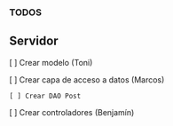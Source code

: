 ### TODOS

## Servidor

[ ] Crear modelo (Toni)

[ ] Crear capa de acceso a datos (Marcos)

    [ ] Crear DAO Post

[ ] Crear controladores (Benjamín)